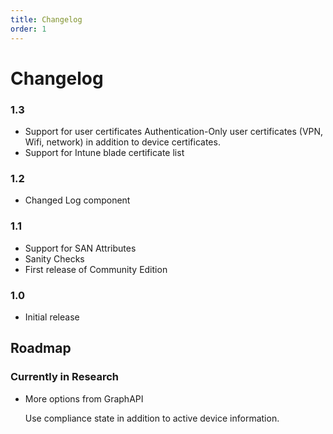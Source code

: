 ```yaml
---
title: Changelog
order: 1
---
```


# Changelog

### 1.3

* Support for user certificates  Authentication-Only user certificates \(VPN, Wifi, network\) in addition to device certificates.
* Support for Intune blade certificate list

### 1.2

* Changed Log component

### 1.1

* Support for SAN Attributes
* Sanity Checks
* First release of Community Edition

### 1.0

* Initial release

## Roadmap

### Currently in Research

* More options from GraphAPI  

  Use compliance state in addition to active device information.  



